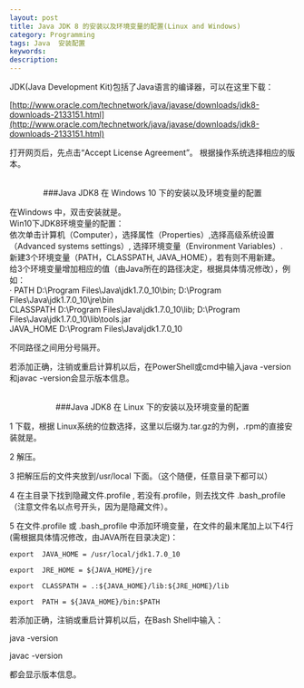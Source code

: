 ```yaml
---
layout: post
title: Java JDK 8 的安装以及环境变量的配置(Linux and Windows)
category: Programming
tags: Java  安装配置
keywords: 
description: 
---
```


JDK(Java Development Kit)包括了Java语言的编译器，可以在这里下载：

[http://www.oracle.com/technetwork/java/javase/downloads/jdk8-downloads-2133151.html](http://www.oracle.com/technetwork/java/javase/downloads/jdk8-downloads-2133151.html) 

打开网页后，先点击“Accept License Agreement”。  根据操作系统选择相应的版本。

<br/>
 
<center>
###Java JDK8 在 Windows 10 下的安装以及环境变量的配置
</center>
                   
在Windows 中，双击安装就是。                       
Win10下JDK8环境变量的配置：                              
依次单击计算机（Computer），选择属性（Properties）,选择高级系统设置（Advanced systems settings）, 选择环境变量（Environment  Variables）.            
新建3个环境变量（PATH，CLASSPATH, JAVA_HOME），若有则不用新建。                         
给3个环境变量增加相应的值（由Java所在的路径决定，根据具体情况修改），例如：                                            
&middot;   PATH    D:\Program Files\Java\jdk1.7.0_10\bin;  D:\Program  Files\Java\jdk1.7.0_10\jre\bin                           
   CLASSPATH   D:\Program  Files\Java\jdk1.7.0_10\lib;  D:\Program  Files\Java\jdk1.7.0_10\lib\tools.jar                                
   JAVA_HOME    D:\Program  Files\Java\jdk1.7.0_10                            

不同路径之间用分号隔开。                                 

若添加正确，注销或重启计算机以后，在PowerShell或cmd中输入java -version和javac -version会显示版本信息。                  

<br/>

<center>
###Java JDK8 在 Linux 下的安装以及环境变量的配置
</center>

1  下载，根据 Linux系统的位数选择，这里以后缀为.tar.gz的为例，.rpm的直接安装就是。

2  解压。

3  把解压后的文件夹放到/usr/local 下面。（这个随便，任意目录下都可以）

4 在主目录下找到隐藏文件.profile ,  若没有.profile，则去找文件 .bash_profile （注意文件名以点号开头，因为是隐藏文件）。

5 在文件.profile 或 .bash_profile 中添加环境变量，在文件的最末尾加上以下4行(需根据具体情况修改，由JAVA所在目录决定)：

    export  JAVA_HOME = /usr/local/jdk1.7.0_10

    export  JRE_HOME = ${JAVA_HOME}/jre

    export  CLASSPATH = .:${JAVA_HOME}/lib:${JRE_HOME}/lib

    export  PATH = ${JAVA_HOME}/bin:$PATH


若添加正确，注销或重启计算机以后，在Bash Shell中输入：  

java  -version

javac  -version

都会显示版本信息。
                           

